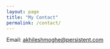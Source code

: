 ```yaml
---
layout: page
title: "My Contact"
permalink: /contact/
---
```



Email: akhileshmoghe@persistent.com
